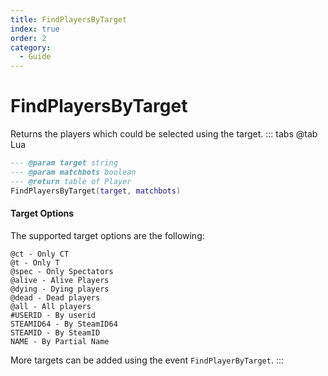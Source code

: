 ```yaml
---
title: FindPlayersByTarget
index: true
order: 2
category:
  - Guide
---
```


# FindPlayersByTarget
Returns the players which could be selected using the target.
::: tabs
@tab Lua
```lua
--- @param target string
--- @param matchbots boolean
--- @return table of Player
FindPlayersByTarget(target, matchbots)
```
#### Target Options
The supported target options are the following:
```
@ct - Only CT
@t - Only T
@spec - Only Spectators
@alive - Alive Players
@dying - Dying players
@dead - Dead players
@all - All players
#USERID - By userid
STEAMID64 - By SteamID64
STEAMID - By SteamID
NAME - By Partial Name
```
More targets can be added using the event `FindPlayerByTarget`.
:::